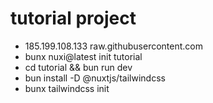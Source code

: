 # tutorial project
- 185.199.108.133 raw.githubusercontent.com
- bunx nuxi@latest init tutorial
- cd tutorial && bun run dev
- bun install -D @nuxtjs/tailwindcss
- bunx tailwindcss init